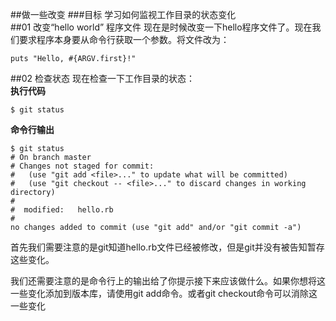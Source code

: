 ##做一些改变
###目标
学习如何监视工作目录的状态变化  
##01 改变“hello world” 程序文件
现在是时候改变一下hello程序文件了。现在我们要求程序本身要从命令行获取一个参数。将文件改为：   

`puts "Hello, #{ARGV.first}!"`  

##02 检查状态
现在检查一下工作目录的状态：  
**执行代码**  

`$ git status`

**命令行输出**

`$ git status`  
`# On branch master`  
`# Changes not staged for commit:`  
`#   (use "git add <file>..." to update what will be committed)`  
`#   (use "git checkout -- <file>..." to discard changes in working directory)`  
`#`  
`#	modified:   hello.rb`  
`#`  
`no changes added to commit (use "git add" and/or "git commit -a")`  

首先我们需要注意的是git知道hello.rb文件已经被修改，但是git并没有被告知暂存这些变化。

我们还需要注意的是命令行上的输出给了你提示接下来应该做什么。如果你想将这一些变化添加到版本库，请使用git add命令。或者git checkout命令可以消除这一些变化


